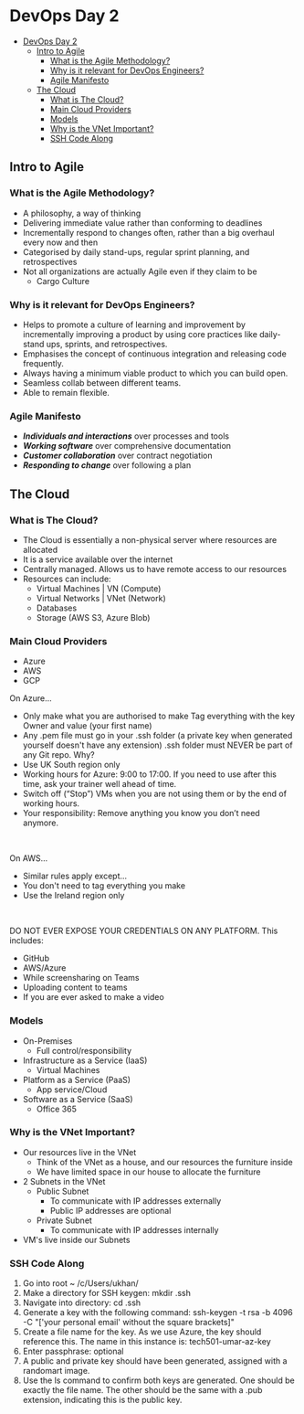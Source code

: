 # DevOps Day 2


- [DevOps Day 2](#devops-day-2)
  - [Intro to Agile](#intro-to-agile)
    - [What is the Agile Methodology?](#what-is-the-agile-methodology)
    - [Why is it relevant for DevOps Engineers?](#why-is-it-relevant-for-devops-engineers)
    - [Agile Manifesto](#agile-manifesto)
  - [The Cloud](#the-cloud)
    - [What is The Cloud?](#what-is-the-cloud)
    - [Main Cloud Providers](#main-cloud-providers)
    - [Models](#models)
    - [Why is the VNet Important?](#why-is-the-vnet-important)
    - [SSH Code Along](#ssh-code-along)


## Intro to Agile

### What is the Agile Methodology?

* A philosophy, a way of thinking
* Delivering immediate value rather than conforming to deadlines
* Incrementally respond to changes often, rather than a big overhaul every now and then
* Categorised by daily stand-ups, regular sprint planning, and retrospectives
* Not all organizations are actually Agile even if they claim to be
  * Cargo Culture

### Why is it relevant for DevOps Engineers?

* Helps to promote a culture of learning and improvement by incrementally improving a product by using core practices like daily-stand ups, sprints, and retrospectives.
* Emphasises the concept of continuous integration and releasing code frequently.
* Always having a minimum viable product to which you can build open.
*  Seamless collab between different teams.
*  Able to remain flexible.

### Agile Manifesto

* ***Individuals and interactions*** over processes and tools
* ***Working software*** over comprehensive documentation
* ***Customer collaboration*** over contract negotiation 
* ***Responding to change*** over following a plan

## The Cloud

### What is The Cloud?

* The Cloud is essentially a non-physical server where resources are allocated
* It is a service available over the internet
* Centrally managed. Allows us to have remote access to our resources
* Resources can include:
  * Virtual Machines | VN (Compute)
  * Virtual Networks | VNet (Network)
  * Databases
  * Storage (AWS S3, Azure Blob)

### Main Cloud Providers

* Azure
* AWS
* GCP

On Azure... 

* Only make what you are authorised to make 
Tag everything with the key Owner and value (your first name) 
* Any .pem file must go in your .ssh folder (a private key when generated yourself doesn't have any extension) 
.ssh folder must NEVER be part of any Git repo. Why? 
* Use UK South region only 
* Working hours for Azure: 9:00 to 17:00. If you need to use after this time, ask your trainer well ahead of time. 
* Switch off (“Stop”) VMs when you are not using them or by the end of working hours. 
* Your responsibility: Remove anything you know you don’t need anymore. 

<br>

On AWS... 

* Similar rules apply except... 
* You don't need to tag everything you make 
* Use the Ireland region only 

<br>

DO NOT EVER EXPOSE YOUR CREDENTIALS ON ANY PLATFORM. This includes: 

* GitHub 
* AWS/Azure 
* While screensharing on Teams 
* Uploading content to teams 
* If you are ever asked to make a video 

### Models

* On-Premises
  * Full control/responsibility
* Infrastructure as a Service (IaaS)
  * Virtual Machines
* Platform as a Service (PaaS)
  * App service/Cloud
* Software as a Service (SaaS)
  * Office 365

### Why is the VNet Important?

* Our resources live in the VNet
  * Think of the VNet as a house, and our resources the furniture inside
  * We have limited space in our house to allocate the furniture
* 2 Subnets in the VNet
  * Public Subnet
    * To communicate with IP addresses externally
    * Public IP addresses are optional
  * Private Subnet
    * To communicate with IP addresses internally
* VM's live inside our Subnets
  

### SSH Code Along

1) Go into root ~ /c/Users/ukhan/
2) Make a directory for SSH keygen: mkdir .ssh
3) Navigate into directory: cd .ssh
4) Generate a key with the following command: ssh-keygen -t rsa -b 4096 -C "['your personal email' without the square brackets]"
5) Create a file name for the key. As we use Azure, the key should reference this. The name in this instance is: tech501-umar-az-key
6) Enter passphrase: optional
7) A public and private key should have been generated, assigned with a randomart image.
8) Use the ls command to confirm both keys are generated. One should be exactly the file name. The other should be the same with a .pub extension, indicating this is the public key.

[def]: #ssh-code-along